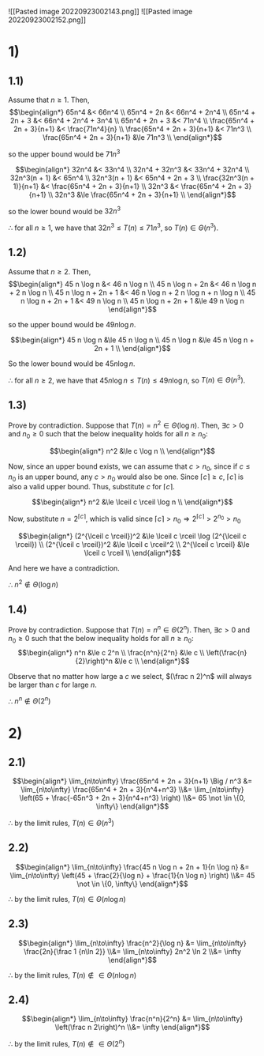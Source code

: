 ![[Pasted image 20220923002143.png]]
![[Pasted image 20220923002152.png]]

# 1)
## 1.1)
Assume that $n \ge 1$. Then,
$$\begin{align*}
	65n^4 &< 66n^4 \\
	65n^4 + 2n &< 66n^4 + 2n^4 \\
	65n^4 + 2n + 3 &< 66n^4 + 2n^4 + 3n^4 \\
	65n^4 + 2n + 3 &< 71n^4 \\
	\frac{65n^4 + 2n + 3}{n+1} &< \frac{71n^4}{n} \\
	\frac{65n^4 + 2n + 3}{n+1} &< 71n^3 \\
	\frac{65n^4 + 2n + 3}{n+1} &\le 71n^3 \\
\end{align*}$$

so the upper bound would be $71 n^3$

$$\begin{align*}
	32n^4 &< 33n^4 \\
	32n^4 + 32n^3 &< 33n^4 + 32n^4 \\
	32n^3(n + 1) &< 65n^4 \\
	32n^3(n + 1) &< 65n^4 + 2n + 3 \\
	\frac{32n^3(n + 1)}{n+1} &< \frac{65n^4 + 2n + 3}{n+1} \\
	32n^3 &< \frac{65n^4 + 2n + 3}{n+1} \\
	32n^3 &\le \frac{65n^4 + 2n + 3}{n+1} \\
\end{align*}$$

so the lower bound would be $32 n^3$

$\therefore$ for all $n \ge 1$, we have that $32n^3 \le T(n) \le 71n^3$, so $T(n) \in \Theta(n^3)$.

## 1.2)
Assume that $n \ge 2$. Then,
$$\begin{align*}
	45 n \log n &< 46 n \log n \\
	45 n \log n + 2n &< 46 n \log n + 2 n \log n \\
	45 n \log n + 2n + 1 &< 46 n \log n + 2 n \log n + n \log n \\
	45 n \log n + 2n + 1 &< 49 n \log n \\
	45 n \log n + 2n + 1 &\le 49 n \log n
\end{align*}$$

so the upper bound would be $49 n \log n$.

$$\begin{align*}
	45 n \log n &\le 45 n \log n \\
	45 n \log n &\le 45 n \log n + 2n + 1 \\
\end{align*}$$

So the lower bound would be $45 n \log n$.

$\therefore$ for all $n \ge 2$, we have that $45 n \log n \le T(n) \le 49 n \log n$, so $T(n) \in \Theta(n^3)$.

## 1.3)
Prove by contradiction. Suppose that $T(n) = n^2 \in \Theta(\log n)$. Then, $\exists c>0$ and $n_0 \ge 0$ such that the below inequality holds for all $n \ge n_0$:

$$\begin{align*}
	n^2 &\le c \log n \\
\end{align*}$$

Now, since an upper bound exists, we can assume that $c>n_0$, since if $c \le n_0$ is an upper bound, any $c>n_0$ would also be one. Since $\lceil c \rceil \ge c$, $\lceil c \rceil$ is also a valid upper bound. Thus, substitute $c$ for $\lceil c \rceil$.

$$\begin{align*}
	n^2 &\le \lceil c \rceil \log n \\
\end{align*}$$

Now, substitute $n = 2^{\lceil c \rceil}$, which is valid since $\lceil c \rceil > n_0 \Rightarrow 2^{\lceil c \rceil} > 2^{n_0} > n_0$

$$\begin{align*}
	(2^{\lceil c \rceil})^2 &\le \lceil c \rceil \log (2^{\lceil c \rceil}) \\
	(2^{\lceil c \rceil})^2 &\le \lceil c \rceil^2 \\
	2^{\lceil c \rceil} &\le \lceil c \rceil \\
\end{align*}$$

And here we have a contradiction.

$\therefore$ $n^2 \not \in \Theta(\log n)$

## 1.4)
Prove by contradiction. Suppose that $T(n) = n^n \in \Theta(2^n)$. Then, $\exists c>0$ and $n_0 \ge 0$ such that the below inequality holds for all $n \ge n_0$:
$$\begin{align*}
	n^n &\le c 2^n \\
	\frac{n^n}{2^n} &\le c \\
	\left(\frac{n}{2}\right)^n &\le c \\
\end{align*}$$

Observe that no matter how large a $c$ we select, $(\frac n 2)^n$ will always be larger than $c$ for large $n$.

$\therefore$ $n^n \not \in \Theta(2^n)$

# 2)

## 2.1)
$$\begin{align*}
	\lim_{n\to\infty} \frac{65n^4 + 2n + 3}{n+1} \Big / n^3
	&=
		\lim_{n\to\infty} \frac{65n^4 + 2n + 3}{n^4+n^3}
	\\&=
		\lim_{n\to\infty} \left(65 + \frac{-65n^3 + 2n + 3}{n^4+n^3} \right)
	\\&=
		65 \not \in \{0, \infty\}
\end{align*}$$

$\therefore$ by the limit rules, $T(n) \in \Theta(n^3)$

## 2.2)
$$\begin{align*}
	\lim_{n\to\infty} \frac{45 n \log n + 2n + 1}{n \log n}
	&=
		\lim_{n\to\infty} \left(45 + \frac{2}{\log n} + \frac{1}{n \log n} \right)
	\\&=
		45 \not \in \{0, \infty\}
\end{align*}$$

$\therefore$ by the limit rules, $T(n) \in \Theta(n \log n)$

## 2.3)
$$\begin{align*}
	\lim_{n\to\infty} \frac{n^2}{\log n}
	&=
		\lim_{n\to\infty} \frac{2n}{\frac 1 {n\ln 2}}
	\\&=
		\lim_{n\to\infty} 2n^2 \ln 2
	\\&=
		\infty
\end{align*}$$

$\therefore$ by the limit rules, $T(n) \not \in \in \Theta(n \log n)$

## 2.4)
$$\begin{align*}
	\lim_{n\to\infty} \frac{n^n}{2^n}
	&=
		\lim_{n\to\infty} \left(\frac n 2\right)^n
	\\&=
		\infty
\end{align*}$$

$\therefore$ by the limit rules, $T(n) \not \in \in \Theta(2^n)$
